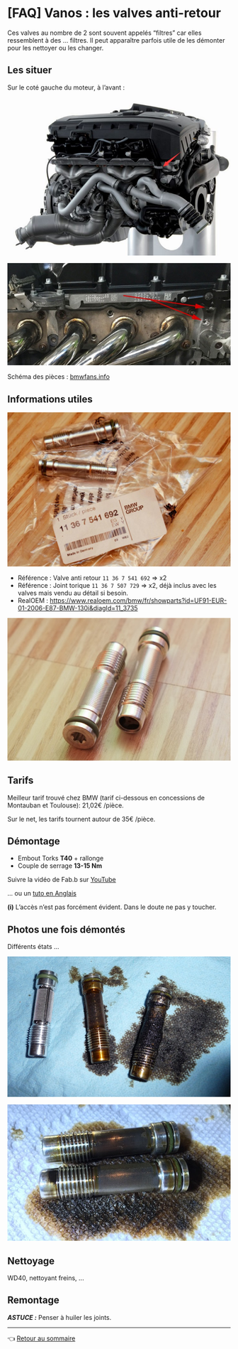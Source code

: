 # [FAQ] Vanos : les valves anti-retour

Ces valves au nombre de 2 sont souvent appelés “filtres” car elles ressemblent à des ... filtres. Il peut apparaître parfois utile de les démonter pour les nettoyer ou les changer.

## Les situer

Sur le coté gauche du moteur, à l’avant :

![valves](../images/filtres_vanos/valves_antiretour_01.jpg)

![valves](../images/filtres_vanos/valves_antiretour_02.jpg)

Schéma des pièces : [bmwfans.info](http://fr.bmwfans.info/parts-catalog/E87/Europe/130i-N52/L-N/jan2006/browse/engine/cylinder_head_attached_parts/)

## Informations utiles

![valves](../images/filtres_vanos/valves_antiretour_03.jpg)

- Référence : Valve anti retour `11 36 7 541 692` => x2
- Référence : Joint torique `11 36 7 507 729` => x2, déjà inclus avec les valves mais vendu au détail si besoin.
- RealOEM : <https://www.realoem.com/bmw/fr/showparts?id=UF91-EUR-01-2006-E87-BMW-130i&diagId=11_3735>

![valves](../images/filtres_vanos/valves_antiretour_04.jpg)

## Tarifs

Meilleur tarif trouvé chez BMW (tarif ci-dessous en concessions de Montauban et Toulouse): 21,02€ /pièce.

Sur le net, les tarifs tournent autour de 35€ /pièce.

## Démontage

- Embout Torks **T40** + rallonge
- Couple de serrage **13-15 Nm**

Suivre la vidéo de Fab.b sur [YouTube](https://www.youtube.com/watch?v=1PjQfJqkYpc)

... ou un [tuto en Anglais](https://www.e90post.com/forums/showthread.php?t=1096694)

**(i)** L’accès n’est pas forcément évident. Dans le doute ne pas y toucher.

## Photos une fois démontés

Différents états ...

![valves](../images/filtres_vanos/valves_antiretour_05.jpg)

![valves](../images/filtres_vanos/valves_antiretour_06.jpg)

## Nettoyage

WD40,  nettoyant freins, ...

## Remontage

**_ASTUCE :_** Penser à huiler les joints.

---
:point_left: [Retour au sommaire](../README.md#sommaire)
